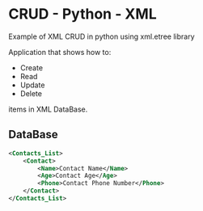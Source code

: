 # CRUD - Python - XML

Example of XML CRUD in python using xml.etree library

Application that shows how to:

- Create
- Read
- Update
- Delete

items in XML DataBase.

## DataBase

```xml
<Contacts_List>
	<Contact>
		<Name>Contact Name</Name>
		<Age>Contact Age</Age>
		<Phone>Contact Phone Number</Phone>
	</Contact>
</Contacts_List>
```